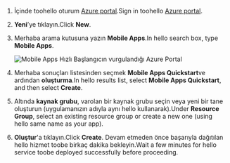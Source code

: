 1. <span data-ttu-id="b36bc-101">İçinde toohello oturum [Azure portal].</span><span class="sxs-lookup"><span data-stu-id="b36bc-101">Sign in toohello [Azure portal].</span></span>

2. <span data-ttu-id="b36bc-102">**Yeni**’ye tıklayın.</span><span class="sxs-lookup"><span data-stu-id="b36bc-102">Click **New**.</span></span>

3. <span data-ttu-id="b36bc-103">Merhaba arama kutusuna yazın **Mobile Apps**.</span><span class="sxs-lookup"><span data-stu-id="b36bc-103">In hello search box, type **Mobile Apps**.</span></span>

    ![Mobile Apps Hızlı Başlangıcın vurgulandığı Azure Portal][quickstart]

4. <span data-ttu-id="b36bc-105">Merhaba sonuçları listesinden seçmek **Mobile Apps Quickstart**ve ardından **oluşturma**.</span><span class="sxs-lookup"><span data-stu-id="b36bc-105">In hello results list, select **Mobile Apps Quickstart**, and then select **Create**.</span></span>
 
5. <span data-ttu-id="b36bc-106">Altında **kaynak grubu**, varolan bir kaynak grubu seçin veya yeni bir tane oluşturun (uygulamanızın adıyla aynı hello kullanarak).</span><span class="sxs-lookup"><span data-stu-id="b36bc-106">Under **Resource Group**, select an existing resource group or create a new one (using hello same name as your app).</span></span>

6. <span data-ttu-id="b36bc-107">**Oluştur**'a tıklayın.</span><span class="sxs-lookup"><span data-stu-id="b36bc-107">Click **Create**.</span></span> <span data-ttu-id="b36bc-108">Devam etmeden önce başarıyla dağıtılan hello hizmet toobe birkaç dakika bekleyin.</span><span class="sxs-lookup"><span data-stu-id="b36bc-108">Wait a few minutes for hello service toobe deployed successfully before proceeding.</span></span>

<!-- Images. -->
[quickstart]: ./media/app-service-mobile-dotnet-backend-create-new-service/search-mobile-apps-quickstart.png

<!-- URLs. -->
[Azure portal]: https://portal.azure.com/
